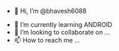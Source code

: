 - 👋 Hi, I’m @bhavesh6088
<!-- - 👀 I’m interested in ANDROID -->
- 🌱 I’m currently learning ANDROID
- 💞️ I’m looking to collaborate on ...
- 📫 How to reach me ...

<!---
bhavesh6088/bhavesh6088 is a ✨ special ✨ repository because its `README.md` (this file) appears on your GitHub profile.
You can click the Preview link to take a look at your changes.
--->
